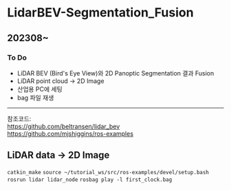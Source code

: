 # LidarBEV-Segmentation_Fusion
## 202308~

### To Do
- LiDAR BEV (Bird's Eye View)와 2D Panoptic Segmentation 결과 Fusion
- LiDAR point cloud -> 2D Image
- 산업용 PC에 세팅
- bag 파일 재생

---
참조코드:   
https://github.com/beltransen/lidar_bev          
https://github.com/mjshiggins/ros-examples

## LiDAR data -> 2D Image
``` catkin_make ```
``` source ~/tutorial_ws/src/ros-examples/devel/setup.bash ```
``` rosrun lidar lidar_node ```
``` rosbag play -l first_clock.bag ```

